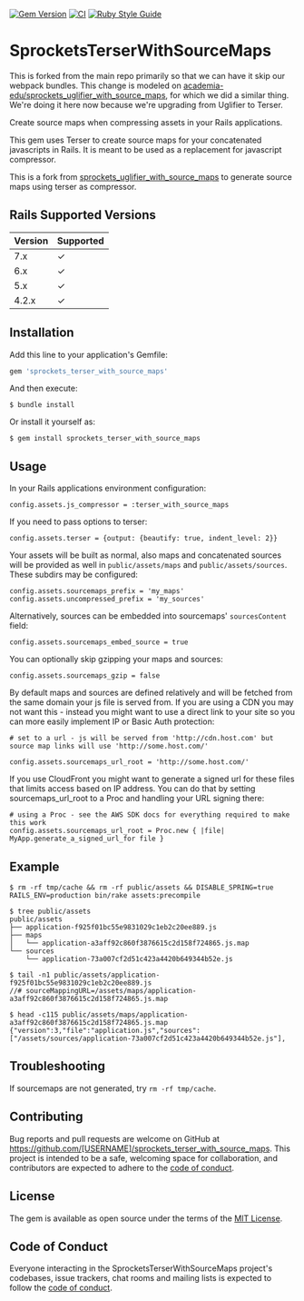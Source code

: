 [![Gem Version](https://badge.fury.io/rb/sprockets_terser_with_source_maps.svg)](https://badge.fury.io/rb/sprockets_terser_with_source_maps)
[![CI](https://github.com/javier-menendez/sprockets_terser_with_source_maps/actions/workflows/ci.yml/badge.svg)](https://github.com/javier-menendez/sprockets_terser_with_source_maps/actions/workflows/ci.yml)
[![Ruby Style Guide](https://img.shields.io/badge/code_style-rubocop-brightgreen.svg)](https://github.com/rubocop/rubocop)

# SprocketsTerserWithSourceMaps

This is forked from the main repo primarily so that we can have it skip our webpack bundles. This change is modeled on [academia-edu/sprockets_uglifier_with_source_maps](https://github.com/academia-edu/sprockets_uglifier_with_source_maps), for which we did a similar thing. We're doing it here now because we're upgrading from Uglifier to Terser.

Create source maps when compressing assets in your Rails applications.

This gem uses Terser to create source maps for your concatenated javascripts in Rails.
It is meant to be used as a replacement for javascript compressor.

This is a fork
from [sprockets_uglifier_with_source_maps](https://github.com/AlexanderPavlenko/sprockets_uglifier_with_source_maps)
to generate source maps using terser as compressor.

## Rails Supported Versions

<table>
    <thead>
    <tr>
        <th>Version</th>
        <th>Supported</th>
    </tr>
  </thead>
<tbody>
    <tr>
        <td>7.x</td>
        <td>&checkmark;</td>
    </tr>
    <tr>
        <td>6.x</td>
        <td>&checkmark;</td>
    </tr>
        <tr>
        <td>5.x</td>
        <td>&checkmark;</td>
    </tr>
    <tr>
        <td>4.2.x</td>
        <td>&checkmark;</td>
    </tr>
</tbody>
</table>

## Installation

Add this line to your application's Gemfile:

```ruby
gem 'sprockets_terser_with_source_maps'
```

And then execute:

    $ bundle install

Or install it yourself as:

    $ gem install sprockets_terser_with_source_maps

## Usage

In your Rails applications environment configuration:

    config.assets.js_compressor = :terser_with_source_maps

If you need to pass options to terser:

    config.assets.terser = {output: {beautify: true, indent_level: 2}}

Your assets will be built as normal, also maps and concatenated sources will be provided as well in `public/assets/maps`
and `public/assets/sources`.
These subdirs may be configured:

    config.assets.sourcemaps_prefix = 'my_maps'
    config.assets.uncompressed_prefix = 'my_sources'

Alternatively, sources can be embedded into sourcemaps' `sourcesContent` field:

    config.assets.sourcemaps_embed_source = true

You can optionally skip gzipping your maps and sources:

    config.assets.sourcemaps_gzip = false

By default maps and sources are defined relatively and will be fetched from the same domain your js file is served from.
If you are using a CDN you may not want this - instead you might want to use a direct link to your site so you can more
easily implement IP or Basic Auth protection:

    # set to a url - js will be served from 'http://cdn.host.com' but source map links will use 'http://some.host.com/'

    config.assets.sourcemaps_url_root = 'http://some.host.com/'

If you use CloudFront you might want to generate a signed url for these files that limits access based on IP address.
You can do that by setting sourcemaps_url_root to a Proc and handling your URL signing there:

    # using a Proc - see the AWS SDK docs for everything required to make this work
    config.assets.sourcemaps_url_root = Proc.new { |file| MyApp.generate_a_signed_url_for file }

## Example

    $ rm -rf tmp/cache && rm -rf public/assets && DISABLE_SPRING=true RAILS_ENV=production bin/rake assets:precompile

    $ tree public/assets
    public/assets
    ├── application-f925f01bc55e9831029c1eb2c20ee889.js
    ├── maps
    │   └── application-a3aff92c860f3876615c2d158f724865.js.map
    └── sources
        └── application-73a007cf2d51c423a4420b649344b52e.js

    $ tail -n1 public/assets/application-f925f01bc55e9831029c1eb2c20ee889.js
    //# sourceMappingURL=/assets/maps/application-a3aff92c860f3876615c2d158f724865.js.map

    $ head -c115 public/assets/maps/application-a3aff92c860f3876615c2d158f724865.js.map
    {"version":3,"file":"application.js","sources":["/assets/sources/application-73a007cf2d51c423a4420b649344b52e.js"],

## Troubleshooting

If sourcemaps are not generated, try `rm -rf tmp/cache`.

## Contributing

Bug reports and pull requests are welcome on GitHub at https://github.com/[USERNAME]/sprockets_terser_with_source_maps.
This project is intended to be a safe, welcoming space for collaboration, and contributors are expected to adhere to
the [code of conduct](https://github.com/[USERNAME]/sprockets_terser_with_source_maps/blob/master/CODE_OF_CONDUCT.md).

## License

The gem is available as open source under the terms of the [MIT License](https://opensource.org/licenses/MIT).

## Code of Conduct

Everyone interacting in the SprocketsTerserWithSourceMaps project's codebases, issue trackers, chat rooms and mailing
lists is expected to follow
the [code of conduct](https://github.com/[USERNAME]/sprockets_terser_with_source_maps/blob/master/CODE_OF_CONDUCT.md).
